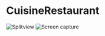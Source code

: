 # CuisineRestaurant
![Splitview](https://user-images.githubusercontent.com/63796776/185638497-9d3b1adc-5162-40a5-93ba-092c63701c43.png)
![Screen capture](https://user-images.githubusercontent.com/63796776/185638553-d6c362d3-2c73-4428-bd20-765cd69cea65.png)
